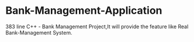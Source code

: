 # Bank-Management-Application
383 line C++ - Bank Management Project,It will provide the feature like Real Bank-Management System.

